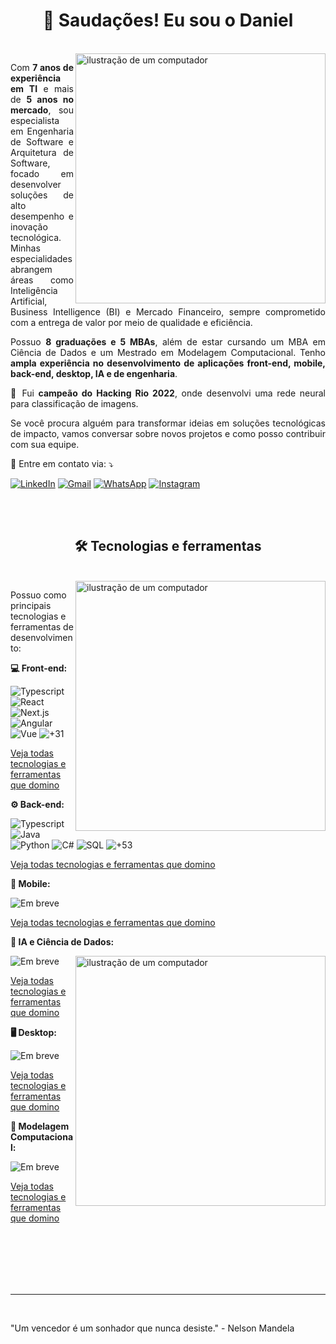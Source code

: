 <h1 align="center">🖖 Saudações! Eu sou o Daniel</h1>
<br>

<img src="https://github-dbrazl.s3.us-east-1.amazonaws.com/dbrazl/ilustration-1.png" alt="ilustração de um computador" min-width="400px" max-width="321px" width="400px" align="right">

<p align="justify"> 
Com <strong>7 anos de experiência em TI</strong> e mais de <strong>5 anos no mercado</strong>, sou especialista em Engenharia de Software e Arquitetura de Software, focado em desenvolver soluções de alto desempenho e inovação tecnológica. Minhas especialidades abrangem áreas como Inteligência Artificial, Business Intelligence (BI) e Mercado Financeiro, sempre comprometido com a entrega de valor por meio de qualidade e eficiência.
</p>

<p align="justify">
Possuo <strong>8 graduações e 5 MBAs</strong>, além de estar cursando um MBA em Ciência de Dados e um Mestrado em Modelagem Computacional. Tenho <strong> ampla experiência no desenvolvimento de aplicações front-end, mobile, back-end, desktop, IA e de engenharia</strong>.
</p>

<p align="justify">
  🥇 Fui <strong>campeão do Hacking Rio 2022</strong>, onde desenvolvi uma rede neural para classificação de imagens.
</p>

<p align="justify">
  Se você procura alguém para transformar ideias em soluções tecnológicas de impacto, vamos conversar sobre novos projetos e como posso contribuir com sua equipe.
</p>

<p align="justify">
  💌 Entre em contato via: ⤵️
</p>

<p align="left">
  <a href="https://www.linkedin.com/in/dbrazl/" title="LinkedIn">
  <img src="https://img.shields.io/badge/-Linkedin-0e76a8?style=flat-square&logo=Linkedin&logoColor=white&link=LINK-DO-SEU-LINKEDIN" alt="LinkedIn"/></a>
  <a href="mailto:daniel.braz@vyox.io" title="Gmail">
  <img src="https://img.shields.io/badge/-Gmail-FF0000?style=flat-square&labelColor=FF0000&logo=gmail&logoColor=white&link=LINK-DO-SEU-GMAIL" alt="Gmail"/></a>
  <a href="tel:+5524992252251" title="WhatsApp">
  <img src="https://img.shields.io/badge/-WhatsApp-25d366?style=flat-square&labelColor=25d366&logo=whatsapp&logoColor=white&link=API-DO-SEU-WHATSAPP" alt="WhatsApp"/></a>
  <a href="https://www.instagram.com/dot.braz/" title="Instagram">
  <img src="https://img.shields.io/badge/-Instagram-DF0174?style=flat-square&labelColor=DF0174&logo=instagram&logoColor=white&link=LINK-DO-SEU-INSTAGRAM" alt="Instagram"/></a>
</p>

<br>
<br>

<h2 align="center">🛠️ Tecnologias e ferramentas</h2>
<br>

<img src="https://github-dbrazl.s3.us-east-1.amazonaws.com/dbrazl/ilustration-3.png" alt="ilustração de um computador" min-width="400px" max-width="400px" width="400px" align="right">

<p align="left">
  Possuo como principais tecnologias e ferramentas de desenvolvimento:
</p>

<p align="left">
  <strong>💻 Front-end:</strong>
<p>

![Typescript](https://img.shields.io/badge/-Typescript-333333?style=flat&logo=typescript&logoColor=00599C)
![React](https://img.shields.io/badge/-React-333333?style=flat&logo=react)
![Next.js](https://img.shields.io/badge/-Next.js-333333?style=flat&logo=next.js)
![Angular](https://img.shields.io/badge/-Angular-333333?style=flat&logo=angular&logoColor=C62E2E)
![Vue](https://img.shields.io/badge/-Vue.js-333333?style=flat&logo=vue.js)
![+31](https://img.shields.io/badge/-+31-333333?style=flat)

<a href="./FRONT_END.md">Veja todas tecnologias e ferramentas que domino</a>

<p align="left">
  <strong>⚙️ Back-end:</strong>
<p>

![Typescript](https://img.shields.io/badge/-Typescript-333333?style=flat&logo=typescript&logoColor=00599C)
![Java](https://img.shields.io/badge/-Java-333333?style=flat&logo=openjdk&logoColor=orange)
![Python](https://img.shields.io/badge/-Python-333333?style=flat&logo=python&logoColor=green)
![C#](https://img.shields.io/badge/C%23-333333.svg?style=flat&logo=c%2B%2B&logoColor=A179DC)
![SQL](https://img.shields.io/badge/-SQL-333333?style=flat&logo=sqlite)
![+53](https://img.shields.io/badge/-+53-333333?style=flat)

<a href="./BACK_END.md">Veja todas tecnologias e ferramentas que domino</a>

<p align="left">
  <strong>📱 Mobile:</strong>
<p>

![Em breve](https://img.shields.io/badge/-Em%20breve-C62E2E?style=flat&logoColor=00599C)

<a href="#">Veja todas tecnologias e ferramentas que domino</a>

<p align="left">
  <strong>🧠 IA e Ciência de Dados:</strong>
<p>

<img src="https://github-dbrazl.s3.us-east-1.amazonaws.com/dbrazl/ilustration-4.png" alt="ilustração de um computador" min-width="400px" max-width="400px" width="400px" align="right">

![Em breve](https://img.shields.io/badge/-Em%20breve-C62E2E?style=flat&logoColor=00599C)

<a href="#">Veja todas tecnologias e ferramentas que domino</a>

<p align="left">
  <strong>🖥️ Desktop:</strong>
<p>

![Em breve](https://img.shields.io/badge/-Em%20breve-C62E2E?style=flat&logoColor=00599C)

<a href="#">Veja todas tecnologias e ferramentas que domino</a>

<p align="left">
  <strong>🔢 Modelagem Computacional:</strong>
<p>

![Em breve](https://img.shields.io/badge/-Em%20breve-C62E2E?style=flat&logoColor=00599C)

<a href="#">Veja todas tecnologias e ferramentas que domino</a>

<br>
<br>
<br>
<br>
<br>
<hr>
<br>

"Um vencedor é um sonhador que nunca desiste." - Nelson Mandela
